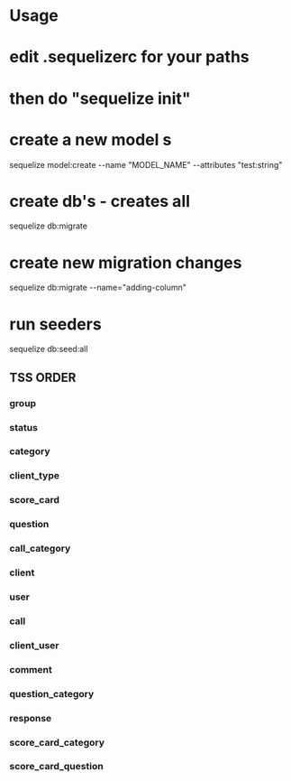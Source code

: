 # Usage

# edit .sequelizerc for your paths
# then do "sequelize init"

# create a new model s
sequelize model:create --name "MODEL_NAME" --attributes "test:string"

# create db's - creates all
sequelize db:migrate

# create new migration changes
sequelize db:migrate --name="adding-column"

# run seeders
sequelize db:seed:all

## TSS ORDER
### group
### status
### category
### client_type
### score_card
### question
### call_category
### client
### user
### call
### client_user
### comment
### question_category
### response
### score_card_category
### score_card_question
